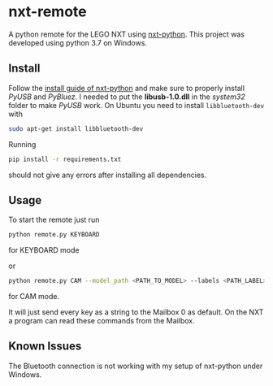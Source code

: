 # nxt-remote
A python remote for the LEGO NXT using [nxt-python](https://github.com/schodet/nxt-python). This project was developed using python 3.7 on Windows.

## Install
Follow the [install guide of nxt-python](https://github.com/schodet/nxt-python#requirements) and make sure to properly install *PyUSB* and *PyBluez*. 
I needed to put the **libusb-1.0.dll** in the *system32* folder to make *PyUSB* work.
On Ubuntu you need to install `libbluetooth-dev` with 
```bash
sudo apt-get install libbluetooth-dev
```
Running
```bash
pip install -r requirements.txt
```
should not give any errors after installing all dependencies.

## Usage
To start the remote just run

```bash
python remote.py KEYBOARD
```
for KEYBOARD mode


or
```bash
python remote.py CAM --model_path <PATH_TO_MODEL> --labels <PATH_LABEL>
```
for CAM mode.


It will just send every key as a string to the Mailbox 0 as default.
On the NXT a program can read these commands from the Mailbox.

## Known Issues
The Bluetooth connection is not working with my setup of nxt-python under Windows.